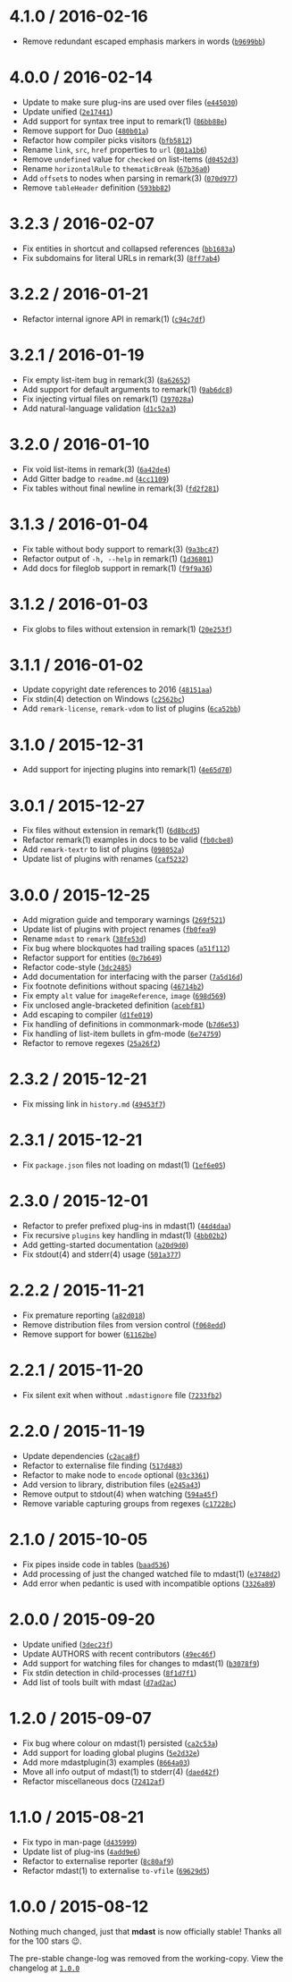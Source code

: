 <!--remark setext-->

<!--lint disable no-multiple-toplevel-headings maximum-line-length-->

4.1.0 / 2016-02-16
==================

*   Remove redundant escaped emphasis markers in words ([`b9699bb`](https://github.com/wooorm/remark/commit/b9699bb))

4.0.0 / 2016-02-14
==================

*   Update to make sure plug-ins are used over files ([`e445030`](https://github.com/wooorm/remark/commit/e445030))
*   Update unified ([`2e17441`](https://github.com/wooorm/remark/commit/2e17441))
*   Add support for syntax tree input to remark(1) ([`86bb88e`](https://github.com/wooorm/remark/commit/86bb88e))
*   Remove support for Duo ([`480b01a`](https://github.com/wooorm/remark/commit/480b01a))
*   Refactor how compiler picks visitors ([`bfb5812`](https://github.com/wooorm/remark/commit/bfb5812))
*   Rename `link`, `src`, `href` properties to `url` ([`801a1b6`](https://github.com/wooorm/remark/commit/801a1b6))
*   Remove `undefined` value for `checked` on list-items ([`d0452d3`](https://github.com/wooorm/remark/commit/d0452d3))
*   Rename `horizontalRule` to `thematicBreak` ([`67b36a0`](https://github.com/wooorm/remark/commit/67b36a0))
*   Add `offset`s to nodes when parsing in remark(3) ([`070d977`](https://github.com/wooorm/remark/commit/070d977))
*   Remove `tableHeader` definition ([`593bb82`](https://github.com/wooorm/remark/commit/593bb82))

3.2.3 / 2016-02-07
==================

*   Fix entities in shortcut and collapsed references ([`bb1683a`](https://github.com/wooorm/remark/commit/bb1683a))
*   Fix subdomains for literal URLs in remark(3) ([`8ff7ab4`](https://github.com/wooorm/remark/commit/8ff7ab4))

3.2.2 / 2016-01-21
==================

*   Refactor internal ignore API in remark(1) ([`c94c7df`](https://github.com/wooorm/remark/commit/c94c7df))

3.2.1 / 2016-01-19
==================

*   Fix empty list-item bug in remark(3) ([`8a62652`](https://github.com/wooorm/remark/commit/8a62652))
*   Add support for default arguments to remark(1) ([`9ab6dc8`](https://github.com/wooorm/remark/commit/9ab6dc8))
*   Fix injecting virtual files on remark(1) ([`397028a`](https://github.com/wooorm/remark/commit/397028a))
*   Add natural-language validation ([`d1c52a3`](https://github.com/wooorm/remark/commit/d1c52a3))

3.2.0 / 2016-01-10
==================

*   Fix void list-items in remark(3) ([`6a42de4`](https://github.com/wooorm/remark/commit/6a42de4))
*   Add Gitter badge to `readme.md` ([`4cc1109`](https://github.com/wooorm/remark/commit/4cc1109))
*   Fix tables without final newline in remark(3) ([`fd2f281`](https://github.com/wooorm/remark/commit/fd2f281))

3.1.3 / 2016-01-04
==================

*   Fix table without body support to remark(3) ([`9a3bc47`](https://github.com/wooorm/remark/commit/9a3bc47))
*   Refactor output of `-h, --help` in remark(1) ([`1d36801`](https://github.com/wooorm/remark/commit/1d36801))
*   Add docs for fileglob support in remark(1) ([`f9f9a36`](https://github.com/wooorm/remark/commit/f9f9a36))

3.1.2 / 2016-01-03
==================

*   Fix globs to files without extension in remark(1) ([`20e253f`](https://github.com/wooorm/remark/commit/20e253f))

3.1.1 / 2016-01-02
==================

*   Update copyright date references to 2016 ([`48151aa`](https://github.com/wooorm/remark/commit/48151aa))
*   Fix stdin(4) detection on Windows ([`c2562bc`](https://github.com/wooorm/remark/commit/c2562bc))
*   Add `remark-license`, `remark-vdom` to list of plugins ([`6ca52bb`](https://github.com/wooorm/remark/commit/6ca52bb))

3.1.0 / 2015-12-31
==================

*   Add support for injecting plugins into remark(1) ([`4e65d70`](https://github.com/wooorm/remark/commit/4e65d70))

3.0.1 / 2015-12-27
==================

*   Fix files without extension in remark(1) ([`6d8bcd5`](https://github.com/wooorm/remark/commit/6d8bcd5))
*   Refactor remark(1) examples in docs to be valid ([`fb0cbe8`](https://github.com/wooorm/remark/commit/fb0cbe8))
*   Add `remark-textr` to list of plugins ([`098052a`](https://github.com/wooorm/remark/commit/098052a))
*   Update list of plugins with renames ([`caf5232`](https://github.com/wooorm/remark/commit/caf5232))

3.0.0 / 2015-12-25
==================

*   Add migration guide and temporary warnings ([`269f521`](https://github.com/wooorm/remark/commit/269f521))
*   Update list of plugins with project renames ([`fb0fea9`](https://github.com/wooorm/remark/commit/fb0fea9))
*   Rename `mdast` to `remark` ([`38fe53d`](https://github.com/wooorm/remark/commit/38fe53d))
*   Fix bug where blockquotes had trailing spaces ([`a51f112`](https://github.com/wooorm/remark/commit/a51f112))
*   Refactor support for entities ([`0c7b649`](https://github.com/wooorm/remark/commit/0c7b649))
*   Refactor code-style ([`3dc2485`](https://github.com/wooorm/remark/commit/3dc2485))
*   Add documentation for interfacing with the parser ([`7a5d16d`](https://github.com/wooorm/remark/commit/7a5d16d))
*   Fix footnote definitions without spacing ([`46714b2`](https://github.com/wooorm/remark/commit/46714b2))
*   Fix empty `alt` value for `imageReference`, `image` ([`698d569`](https://github.com/wooorm/remark/commit/698d569))
*   Fix unclosed angle-bracketed definition ([`acebf81`](https://github.com/wooorm/remark/commit/acebf81))
*   Add escaping to compiler ([`d1fe019`](https://github.com/wooorm/remark/commit/d1fe019))
*   Fix handling of definitions in commonmark-mode ([`b7d6e53`](https://github.com/wooorm/remark/commit/b7d6e53))
*   Fix handling of list-item bullets in gfm-mode ([`6e74759`](https://github.com/wooorm/remark/commit/6e74759))
*   Refactor to remove regexes ([`25a26f2`](https://github.com/wooorm/remark/commit/25a26f2))

2.3.2 / 2015-12-21
==================

*   Fix missing link in `history.md` ([`49453f7`](https://github.com/wooorm/remark/commit/49453f7))

2.3.1 / 2015-12-21
==================

*   Fix `package.json` files not loading on mdast(1) ([`1ef6e05`](https://github.com/wooorm/remark/commit/1ef6e05))

2.3.0 / 2015-12-01
==================

*   Refactor to prefer prefixed plug-ins in mdast(1) ([`44d4daa`](https://github.com/wooorm/remark/commit/44d4daa))
*   Fix recursive `plugins` key handling in mdast(1) ([`4bb02b2`](https://github.com/wooorm/remark/commit/4bb02b2))
*   Add getting-started documentation ([`a20d9d0`](https://github.com/wooorm/remark/commit/a20d9d0))
*   Fix stdout(4) and stderr(4) usage ([`501a377`](https://github.com/wooorm/remark/commit/501a377))

2.2.2 / 2015-11-21
==================

*   Fix premature reporting ([`a82d018`](https://github.com/wooorm/remark/commit/a82d018))
*   Remove distribution files from version control ([`f068edd`](https://github.com/wooorm/remark/commit/f068edd))
*   Remove support for bower ([`61162be`](https://github.com/wooorm/remark/commit/61162be))

2.2.1 / 2015-11-20
==================

*   Fix silent exit when without `.mdastignore` file ([`7233fb2`](https://github.com/wooorm/remark/commit/7233fb2))

2.2.0 / 2015-11-19
==================

*   Update dependencies ([`c2aca8f`](https://github.com/wooorm/remark/commit/c2aca8f))
*   Refactor to externalise file finding ([`517d483`](https://github.com/wooorm/remark/commit/517d483))
*   Refactor to make node to `encode` optional ([`03c3361`](https://github.com/wooorm/remark/commit/03c3361))
*   Add version to library, distribution files ([`e245a43`](https://github.com/wooorm/remark/commit/e245a43))
*   Remove output to stdout(4) when watching ([`594a45f`](https://github.com/wooorm/remark/commit/594a45f))
*   Remove variable capturing groups from regexes ([`c17228c`](https://github.com/wooorm/remark/commit/c17228c))

2.1.0 / 2015-10-05
==================

*   Fix pipes inside code in tables ([`baad536`](https://github.com/wooorm/remark/commit/baad536))
*   Add processing of just the changed watched file to mdast(1) ([`e3748d2`](https://github.com/wooorm/remark/commit/e3748d2))
*   Add error when pedantic is used with incompatible options ([`3326a89`](https://github.com/wooorm/remark/commit/3326a89))

2.0.0 / 2015-09-20
==================

*   Update unified ([`3dec23f`](https://github.com/wooorm/remark/commit/3dec23f))
*   Update AUTHORS with recent contributors ([`49ec46f`](https://github.com/wooorm/remark/commit/49ec46f))
*   Add support for watching files for changes to mdast(1) ([`b3078f9`](https://github.com/wooorm/remark/commit/b3078f9))
*   Fix stdin detection in child-processes ([`8f1d7f1`](https://github.com/wooorm/remark/commit/8f1d7f1))
*   Add list of tools built with mdast ([`d7ad2ac`](https://github.com/wooorm/remark/commit/d7ad2ac))

1.2.0 / 2015-09-07
==================

*   Fix bug where colour on mdast(1) persisted ([`ca2c53a`](https://github.com/wooorm/remark/commit/ca2c53a))
*   Add support for loading global plugins ([`5e2d32e`](https://github.com/wooorm/remark/commit/5e2d32e))
*   Add more mdastplugin(3) examples ([`8664a03`](https://github.com/wooorm/remark/commit/8664a03))
*   Move all info output of mdast(1) to stderr(4) ([`daed42f`](https://github.com/wooorm/remark/commit/daed42f))
*   Refactor miscellaneous docs ([`72412af`](https://github.com/wooorm/remark/commit/72412af))

1.1.0 / 2015-08-21
==================

*   Fix typo in man-page ([`d435999`](https://github.com/wooorm/remark/commit/d435999))
*   Update list of plug-ins ([`4add9e6`](https://github.com/wooorm/remark/commit/4add9e6))
*   Refactor to externalise reporter ([`8c80af9`](https://github.com/wooorm/remark/commit/8c80af9))
*   Refactor mdast(1) to externalise `to-vfile` ([`69629d5`](https://github.com/wooorm/remark/commit/69629d5))

1.0.0 / 2015-08-12
==================

Nothing much changed, just that **mdast** is now officially stable!
Thanks all for the 100 stars :wink:.

The pre-stable change-log was removed from the working-copy.
View the changelog at [`1.0.0`](https://github.com/wooorm/remark/blob/1.0.0/history.md)
